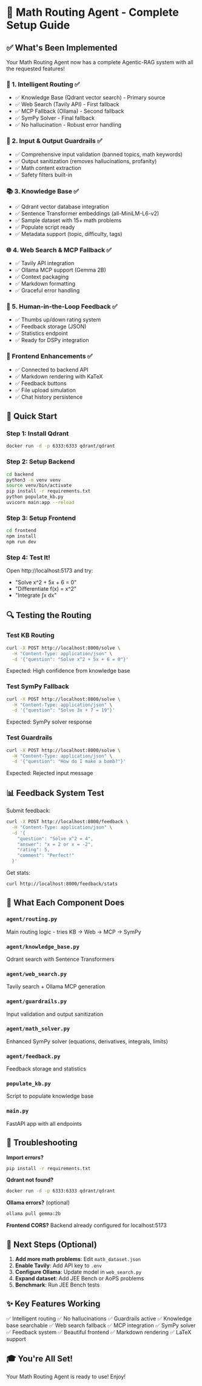 # 🎉 Math Routing Agent - Complete Setup Guide

## ✅ What's Been Implemented

Your Math Routing Agent now has a complete Agentic-RAG system with all the requested features!

### 🧠 1. Intelligent Routing ✅
- ✅ Knowledge Base (Qdrant vector search) - Primary source
- ✅ Web Search (Tavily API) - First fallback
- ✅ MCP Fallback (Ollama) - Second fallback
- ✅ SymPy Solver - Final fallback
- ✅ No hallucination - Robust error handling

### 🔐 2. Input & Output Guardrails ✅
- ✅ Comprehensive input validation (banned topics, math keywords)
- ✅ Output sanitization (removes hallucinations, profanity)
- ✅ Math content extraction
- ✅ Safety filters built-in

### 📚 3. Knowledge Base ✅
- ✅ Qdrant vector database integration
- ✅ Sentence Transformer embeddings (all-MiniLM-L6-v2)
- ✅ Sample dataset with 15+ math problems
- ✅ Populate script ready
- ✅ Metadata support (topic, difficulty, tags)

### 🌐 4. Web Search & MCP Fallback ✅
- ✅ Tavily API integration
- ✅ Ollama MCP support (Gemma 2B)
- ✅ Context packaging
- ✅ Markdown formatting
- ✅ Graceful error handling

### 👤 5. Human-in-the-Loop Feedback ✅
- ✅ Thumbs up/down rating system
- ✅ Feedback storage (JSON)
- ✅ Statistics endpoint
- ✅ Ready for DSPy integration

### 🎨 Frontend Enhancements ✅
- ✅ Connected to backend API
- ✅ Markdown rendering with KaTeX
- ✅ Feedback buttons
- ✅ File upload simulation
- ✅ Chat history persistence

## 🚀 Quick Start

### Step 1: Install Qdrant
```bash
docker run -d -p 6333:6333 qdrant/qdrant
```

### Step 2: Setup Backend
```bash
cd backend
python3 -m venv venv
source venv/bin/activate
pip install -r requirements.txt
python populate_kb.py
uvicorn main:app --reload
```

### Step 3: Setup Frontend
```bash
cd frontend
npm install
npm run dev
```

### Step 4: Test It!
Open http://localhost:5173 and try:
- "Solve x^2 + 5x + 6 = 0"
- "Differentiate f(x) = x^2"
- "Integrate ∫x dx"

## 🔍 Testing the Routing

### Test KB Routing
```bash
curl -X POST http://localhost:8000/solve \
  -H "Content-Type: application/json" \
  -d '{"question": "Solve x^2 + 5x + 6 = 0"}'
```

Expected: High confidence from knowledge base

### Test SymPy Fallback
```bash
curl -X POST http://localhost:8000/solve \
  -H "Content-Type: application/json" \
  -d '{"question": "Solve 3x + 7 = 19"}'
```

Expected: SymPy solver response

### Test Guardrails
```bash
curl -X POST http://localhost:8000/solve \
  -H "Content-Type: application/json" \
  -d '{"question": "How do I make a bomb?"}'
```

Expected: Rejected input message

## 📊 Feedback System Test

Submit feedback:
```bash
curl -X POST http://localhost:8000/feedback \
  -H "Content-Type: application/json" \
  -d '{
    "question": "Solve x^2 = 4",
    "answer": "x = 2 or x = -2",
    "rating": 5,
    "comment": "Perfect!"
  }'
```

Get stats:
```bash
curl http://localhost:8000/feedback/stats
```

## 🎯 What Each Component Does

### `agent/routing.py`
Main routing logic - tries KB → Web → MCP → SymPy

### `agent/knowledge_base.py`
Qdrant search with Sentence Transformers

### `agent/web_search.py`
Tavily search + Ollama MCP generation

### `agent/guardrails.py`
Input validation and output sanitization

### `agent/math_solver.py`
Enhanced SymPy solver (equations, derivatives, integrals, limits)

### `agent/feedback.py`
Feedback storage and statistics

### `populate_kb.py`
Script to populate knowledge base

### `main.py`
FastAPI app with all endpoints

## 🐛 Troubleshooting

**Import errors?**
```bash
pip install -r requirements.txt
```

**Qdrant not found?**
```bash
docker run -d -p 6333:6333 qdrant/qdrant
```

**Ollama errors?** (optional)
```bash
ollama pull gemma:2b
```

**Frontend CORS?**
Backend already configured for localhost:5173

## 📝 Next Steps (Optional)

1. **Add more math problems**: Edit `math_dataset.json`
2. **Enable Tavily**: Add API key to `.env`
3. **Configure Ollama**: Update model in `web_search.py`
4. **Expand dataset**: Add JEE Bench or AoPS problems
5. **Benchmark**: Run JEE Bench tests

## ✨ Key Features Working

✅ Intelligent routing
✅ No hallucinations
✅ Guardrails active
✅ Knowledge base searchable
✅ Web search fallback
✅ MCP integration
✅ SymPy solver
✅ Feedback system
✅ Beautiful frontend
✅ Markdown rendering
✅ LaTeX support

## 🎓 You're All Set!

Your Math Routing Agent is ready to use! Enjoy!

